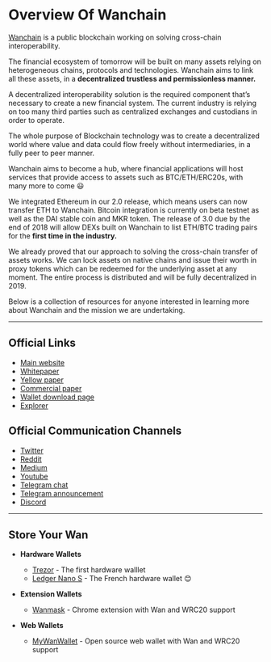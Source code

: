 **Overview Of Wanchain**
==

<a href="https://wanchain.org">Wanchain</a> is a public blockchain working on solving cross-chain interoperability. 

The financial ecosystem of tomorrow will be built on many assets relying on heterogeneous chains, protocols and technologies. Wanchain aims to link all these assets, in a **decentralized trustless and permissionless manner.**

A decentralized interoperability solution is the required component that’s necessary to create a new financial system.  The current industry is relying on too many third parties such as centralized exchanges and custodians in order to operate. 

The whole purpose of Blockchain technology was to create a decentralized world where value and data could flow freely without intermediaries, in a fully peer to peer manner.

Wanchain aims to become a hub, where financial applications will host services that provide access to assets such as BTC/ETH/ERC20s, with many more to come :smiley:  

We integrated Ethereum in our 2.0 release, which means users can now transfer ETH to Wanchain. Bitcoin integration is currently on beta testnet as well as the DAI stable coin and MKR token. The release of 3.0 due by the end of 2018 will allow DEXs built on Wanchain to list ETH/BTC trading pairs for the **first time in the industry.**

We already proved that our approach to solving the cross-chain transfer of assets works. We can lock assets on native chains and issue their worth in proxy tokens which can be redeemed for the underlying asset at any moment. The entire process is distributed and will be fully decentralized in 2019. 

Below is a collection of resources for anyone interested in learning more about Wanchain and the mission we are undertaking. 

---

**Official Links**
--

+ <a href="https://wanchain.org">Main website</a>
+ <a href="https://wanchain.org/files/Wanchain-Whitepaper-EN-version.pdf">Whitepaper</a>
+ <a href="https://wanchain.org/files/Wanchain-Yellowpaper-EN-version.pdf">Yellow paper</a>
+ <a href="https://wanchain.org/files/Wanchain-Commercial-Whitepaper-EN-version.pdf">Commercial paper</a>
+ <a href="https://wanchain.org/files/Wanchain-Commercial-Whitepaper-EN-version.pdf">Wallet download page</a>
+ <a href="https://wanchain.org/files/Wanchain-Commercial-Whitepaper-EN-version.pdf">Explorer</a>

**Official Communication Channels**
--

+ <a href="https://twitter.com/wanchain_org">Twitter</a>
+ <a href="https://www.reddit.com/r/wanchain/">Reddit</a>
+ <a href="https://medium.com/wanchain-foundation">Medium</a>
+ <a href="https://www.youtube.com/channel/UCW_i8cncT0d1RyX7YCA_oKQ">Youtube</a>
+ <a href="https://t.me/WanchainCHAT">Telegram chat</a>
+ <a href="https://t.me/WanchainANN">Telegram announcement</a>
+ <a href="https://discord.gg/6mp442">Discord</a>

---

**Store Your Wan**
--

- **Hardware Wallets**

  - <a href="https://trezor.io/">Trezor</a> - The first hardware walllet
  - <a href="https://www.ledger.com/products/ledger-nano-s">Ledger Nano S</a> - The French hardware wallet :blush:
  
- **Extension Wallets**
  
  - <a href="https://wanmask.io/">Wanmask</a> - Chrome extension with Wan and WRC20 support
  
- **Web Wallets**
  
  - <a href="http://mywanwallet.com/">MyWanWallet</a> - Open source web wallet with Wan and WRC20 support
 
